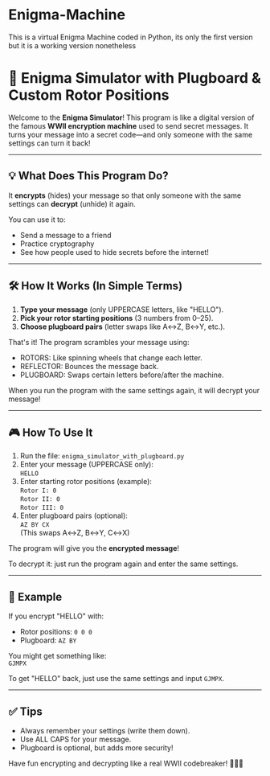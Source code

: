 # Enigma-Machine
This is a virtual Enigma Machine coded in Python, its only the first version but it is a working version nonetheless


# 🧠 Enigma Simulator with Plugboard & Custom Rotor Positions

Welcome to the **Enigma Simulator**! This program is like a digital version of the famous **WWII encryption machine** used to send secret messages. It turns your message into a secret code—and only someone with the same settings can turn it back!

---

## 💡 What Does This Program Do?

It **encrypts** (hides) your message so that only someone with the same settings can **decrypt** (unhide) it again.

You can use it to:
- Send a message to a friend
- Practice cryptography
- See how people used to hide secrets before the internet!

---

## 🛠 How It Works (In Simple Terms)

1. **Type your message** (only UPPERCASE letters, like "HELLO").
2. **Pick your rotor starting positions** (3 numbers from 0–25).
3. **Choose plugboard pairs** (letter swaps like A↔Z, B↔Y, etc.).

That's it! The program scrambles your message using:
- ROTORS: Like spinning wheels that change each letter.
- REFLECTOR: Bounces the message back.
- PLUGBOARD: Swaps certain letters before/after the machine.

When you run the program with the same settings again, it will decrypt your message!

---

## 🎮 How To Use It

1. Run the file: `enigma_simulator_with_plugboard.py`
2. Enter your message (UPPERCASE only):  
   `HELLO`
3. Enter starting rotor positions (example):  
   `Rotor I: 0`  
   `Rotor II: 0`  
   `Rotor III: 0`
4. Enter plugboard pairs (optional):  
   `AZ BY CX`  
   (This swaps A↔Z, B↔Y, C↔X)

The program will give you the **encrypted message**!

To decrypt it: just run the program again and enter the same settings.

---

## 🔁 Example

If you encrypt "HELLO" with:
- Rotor positions: `0 0 0`
- Plugboard: `AZ BY`

You might get something like:  
`GJMPX`

To get "HELLO" back, just use the same settings and input `GJMPX`.

---

## ✅ Tips

- Always remember your settings (write them down).
- Use ALL CAPS for your message.
- Plugboard is optional, but adds more security!

Have fun encrypting and decrypting like a real WWII codebreaker! 🕵️‍♂️🔐
